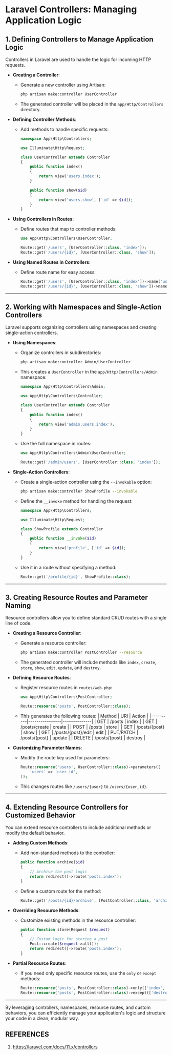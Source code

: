 # Laravel Controllers: Managing Application Logic

## 1. Defining Controllers to Manage Application Logic
Controllers in Laravel are used to handle the logic for incoming HTTP requests.

- **Creating a Controller**:
  - Generate a new controller using Artisan:
    ```bash
    php artisan make:controller UserController
    ```
  - The generated controller will be placed in the `app/Http/Controllers` directory.

- **Defining Controller Methods**:
  - Add methods to handle specific requests:
    ```php
    namespace App\Http\Controllers;

    use Illuminate\Http\Request;

    class UserController extends Controller
    {
        public function index()
        {
            return view('users.index');
        }

        public function show($id)
        {
            return view('users.show', ['id' => $id]);
        }
    }
    ```

- **Using Controllers in Routes**:
  - Define routes that map to controller methods:
    ```php
    use App\Http\Controllers\UserController;

    Route::get('/users', [UserController::class, 'index']);
    Route::get('/users/{id}', [UserController::class, 'show']);
    ```
- **Using Named Routes in Controllers**:
  - Define route name for easy access:
    ```php
    Route::get('/users', [UserController::class, 'index'])->name('users.index');
    Route::get('/users/{id}', [UserController::class, 'show'])->name('users.show');
    ```


---

## 2. Working with Namespaces and Single-Action Controllers
Laravel supports organizing controllers using namespaces and creating single-action controllers.

- **Using Namespaces**:
  - Organize controllers in subdirectories:
    ```bash
    php artisan make:controller Admin/UserController
    ```
  - This creates a `UserController` in the `app/Http/Controllers/Admin` namespace:
    ```php
    namespace App\Http\Controllers\Admin;

    use App\Http\Controllers\Controller;

    class UserController extends Controller
    {
        public function index()
        {
            return view('admin.users.index');
        }
    }
    ```

  - Use the full namespace in routes:
    ```php
    use App\Http\Controllers\Admin\UserController;

    Route::get('/admin/users', [UserController::class, 'index']);
    ```

- **Single-Action Controllers**:
  - Create a single-action controller using the `--invokable` option:
    ```bash
    php artisan make:controller ShowProfile --invokable
    ```
  - Define the `__invoke` method for handling the request:
    ```php
    namespace App\Http\Controllers;

    use Illuminate\Http\Request;

    class ShowProfile extends Controller
    {
        public function __invoke($id)
        {
            return view('profile', ['id' => $id]);
        }
    }
    ```
  - Use it in a route without specifying a method:
    ```php
    Route::get('/profile/{id}', ShowProfile::class);
    ```

---

## 3. Creating Resource Routes and Parameter Naming
Resource controllers allow you to define standard CRUD routes with a single line of code.

- **Creating a Resource Controller**:
  - Generate a resource controller:
    ```bash
    php artisan make:controller PostController --resource
    ```
  - The generated controller will include methods like `index`, `create`, `store`, `show`, `edit`, `update`, and `destroy`.

- **Defining Resource Routes**:
  - Register resource routes in `routes/web.php`:
    ```php
    use App\Http\Controllers\PostController;

    Route::resource('posts', PostController::class);
    ```
  - This generates the following routes:
    | Method   | URI            | Action       |
    |----------|----------------|--------------|
    | GET      | /posts         | index        |
    | GET      | /posts/create  | create       |
    | POST     | /posts         | store        |
    | GET      | /posts/{post}  | show         |
    | GET      | /posts/{post}/edit | edit   |
    | PUT/PATCH | /posts/{post} | update       |
    | DELETE   | /posts/{post}  | destroy      |

- **Customizing Parameter Names**:
  - Modify the route key used for parameters:
    ```php
    Route::resource('users', UserController::class)->parameters([
        'users' => 'user_id',
    ]);
    ```
  - This changes routes like `/users/{user}` to `/users/{user_id}`.

---

## 4. Extending Resource Controllers for Customized Behavior
You can extend resource controllers to include additional methods or modify the default behavior.

- **Adding Custom Methods**:
  - Add non-standard methods to the controller:
    ```php
    public function archive($id)
    {
        // Archive the post logic
        return redirect()->route('posts.index');
    }
    ```

  - Define a custom route for the method:
    ```php
    Route::get('/posts/{id}/archive', [PostController::class, 'archive'])->name('posts.archive');
    ```

- **Overriding Resource Methods**:
  - Customize existing methods in the resource controller:
    ```php
    public function store(Request $request)
    {
        // Custom logic for storing a post
        Post::create($request->all());
        return redirect()->route('posts.index');
    }
    ```

- **Partial Resource Routes**:
  - If you need only specific resource routes, use the `only` or `except` methods:
    ```php
    Route::resource('posts', PostController::class)->only(['index', 'show']);
    Route::resource('posts', PostController::class)->except(['destroy']);
    ```

---

By leveraging controllers, namespaces, resource routes, and custom behaviors, you can efficiently manage your application's logic and structure your code in a clean, modular way.


## REFERENCES
1. https://laravel.com/docs/11.x/controllers
